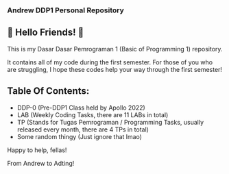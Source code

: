 ### Andrew DDP1 Personal Repository

## 👋 Hello Friends! 👋

This is my Dasar Dasar Pemrograman 1 (Basic of Programming 1) repository. 

It contains all of my code during the first semester. For those of you who are struggling, I hope these codes help your way through the first semester!
## Table Of Contents:
* DDP-0 (Pre-DDP1 Class held by Apollo 2022)
* LAB (Weekly Coding Tasks, there are 11 LABs in total)
* TP (Stands for Tugas Pemrograman / Programming Tasks, usually released every month, there are 4 TPs in total)
* Some random thingy (Just ignore that lmao)
  
Happy to help, fellas!

From Andrew to Adting!
